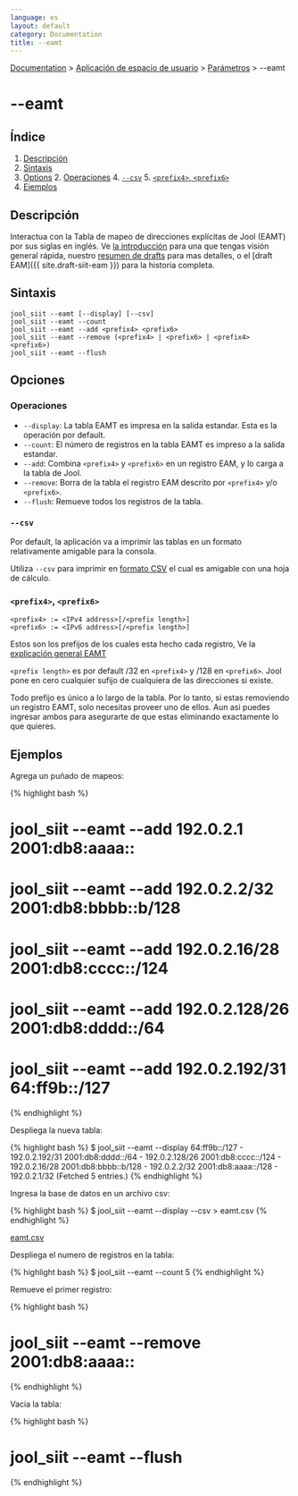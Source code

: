 ```yaml
---
language: es
layout: default
category: Documentation
title: --eamt
---
```


[Documentation](documentation.html) > [Aplicación de espacio de usuario](documentation.html#aplicacin-de-espacio-de-usuario) > [Parámetros](usr-flags.html) > \--eamt

# \--eamt

## Índice

1. [Descripción](#description)
2. [Sintaxis](#sintaxis)
3. [Options](#options)
   2. [Operaciones](#operaciones)
   4. [`--csv`](#csv)
   5. [`<prefix4>`, `<prefix6>`](#prefix4-prefix6)
4. [Ejemplos](#ejemplos)

## Descripción

Interactua con la Tabla de mapeo de direcciones explícitas de Jool (EAMT) por sus siglas en inglés. Ve [la introducción](intro-xlat.html#siit-with-eam) para una que tengas visión general rápida, nuestro [resumen de drafts](eamt.html) para mas detalles, o el [draft EAM]({{ site.draft-siit-eam }}) para la historia completa.

## Sintaxis

	jool_siit --eamt [--display] [--csv]
	jool_siit --eamt --count
	jool_siit --eamt --add <prefix4> <prefix6>
	jool_siit --eamt --remove (<prefix4> | <prefix6> | <prefix4> <prefix6>)
	jool_siit --eamt --flush

## Opciones

### Operaciones

* `--display`: La tabla EAMT es impresa en la salida estandar. Esta es la operación por default.
* `--count`: El número de registros en la tabla EAMT es impreso a la salida estandar.
* `--add`: Combina `<prefix4>` y `<prefix6>` en un registro EAM, y lo carga a la tabla de Jool.
* `--remove`: Borra de la tabla el registro EAM descrito por `<prefix4>` y/o `<prefix6>`. 
* `--flush`: Remueve todos los registros de la tabla.

### `--csv`

Por default, la aplicación va a imprimir las tablas en un formato relativamente amigable para la consola.

Utiliza `--csv` para imprimir en [formato CSV](http://es.wikipedia.org/wiki/CSV) el cual es amigable con una hoja de cálculo.


### `<prefix4>`, `<prefix6>`

	<prefix4> := <IPv4 address>[/<prefix length>]
	<prefix6> := <IPv6 address>[/<prefix length>]

Estos son los prefijos de los cuales esta hecho cada registro, Ve la [explicación general EAMT](eamt.html)

`<prefix length>` es por default /32 en `<prefix4>` y /128 en `<prefix6>`. Jool pone en cero cualquier sufijo de cualquiera de las direcciones si existe.  

Todo prefijo es único a lo largo de la tabla. Por lo tanto, si estas removiendo un registro EAMT, solo necesitas proveer uno de ellos. Aun asi puedes ingresar ambos para asegurarte de que estas eliminando exactamente lo que quieres.



## Ejemplos

Agrega un puñado de mapeos:

{% highlight bash %}

# jool_siit --eamt --add 192.0.2.1      2001:db8:aaaa::
# jool_siit --eamt --add 192.0.2.2/32   2001:db8:bbbb::b/128
# jool_siit --eamt --add 192.0.2.16/28  2001:db8:cccc::/124
# jool_siit --eamt --add 192.0.2.128/26 2001:db8:dddd::/64
# jool_siit --eamt --add 192.0.2.192/31 64:ff9b::/127
{% endhighlight %}

Despliega la nueva tabla:

{% highlight bash %}
$ jool_siit --eamt --display
64:ff9b::/127 - 192.0.2.192/31
2001:db8:dddd::/64 - 192.0.2.128/26
2001:db8:cccc::/124 - 192.0.2.16/28
2001:db8:bbbb::b/128 - 192.0.2.2/32
2001:db8:aaaa::/128 - 192.0.2.1/32
  (Fetched 5 entries.)
{% endhighlight %}

Ingresa la base de datos en un archivo csv:

{% highlight bash %}
$ jool_siit --eamt --display --csv > eamt.csv
{% endhighlight %}

[eamt.csv](obj/eamt.csv)

Despliega el numero de registros en la tabla:

{% highlight bash %}
$ jool_siit --eamt --count
5
{% endhighlight %}

Remueve el primer registro:

{% highlight bash %}
# jool_siit --eamt --remove 2001:db8:aaaa::
{% endhighlight %}

Vacia la tabla:

{% highlight bash %}
# jool_siit --eamt --flush
{% endhighlight %}
